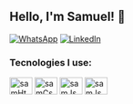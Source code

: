 ## Hello, I'm Samuel! 🤙


[![WhatsApp](https://img.shields.io/badge/WhatsApp-25D366?style=for-the-badge&logo=whatsapp&logoColor=white)](+48781239811)
[![LinkedIn](https://img.shields.io/badge/LinkedIn-0077B5?style=for-the-badge&logo=linkedin&logoColor=white)](https://www.linkedin.com/in/samuel-rods/)


### Tecnologies I use:
<div style= "display:inline_block" >
    <img align="center" alt="samHtml" height="30" width= "40" src="https://cdn.jsdelivr.net/gh/devicons/devicon/icons/html5/html5-original-wordmark.svg" />
    <img align="center" alt="samCss" height="30" width= "40" src="https://cdn.jsdelivr.net/gh/devicons/devicon/icons/css3/css3-original-wordmark.svg" />
    <img align="center" alt="samJs" height="30" width= "40" src="https://cdn.jsdelivr.net/gh/devicons/devicon/icons/javascript/javascript-original.svg" />
    <img align="center" alt="samJs" height="30" width= "40" src="https://cdn.jsdelivr.net/gh/devicons/devicon/icons/vuejs/vuejs-original-wordmark.svg" />
          
</div>


</div>

<br/>

